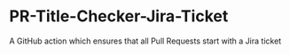 # PR-Title-Checker-Jira-Ticket
 A GitHub action which ensures that all Pull Requests start with a Jira ticket
